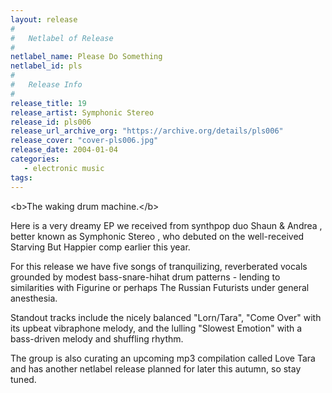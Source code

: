 ```yaml
---
layout: release
#
#   Netlabel of Release
#
netlabel_name: Please Do Something
netlabel_id: pls
#
#   Release Info
#
release_title: 19
release_artist: Symphonic Stereo
release_id: pls006
release_url_archive_org: "https://archive.org/details/pls006"
release_cover: "cover-pls006.jpg"
release_date: 2004-01-04
categories:
   - electronic music
tags:
---
```

&lt;b&gt;The waking drum machine.&lt;/b&gt;

Here is a very dreamy EP we received from synthpop duo Shaun &amp; Andrea , better known as Symphonic Stereo ,  who debuted on the well-received Starving But Happier comp earlier this year.

For this release we have five songs of tranquilizing, reverberated vocals grounded by modest bass-snare-hihat drum patterns - lending to similarities with Figurine or perhaps The Russian Futurists under general anesthesia.

Standout tracks include the nicely balanced "Lorn/Tara", "Come Over" with its upbeat vibraphone melody, and the lulling "Slowest Emotion" with a bass-driven melody and shuffling rhythm.

The group is also curating an upcoming mp3 compilation called Love Tara and has another netlabel release planned for later this autumn, so stay tuned.